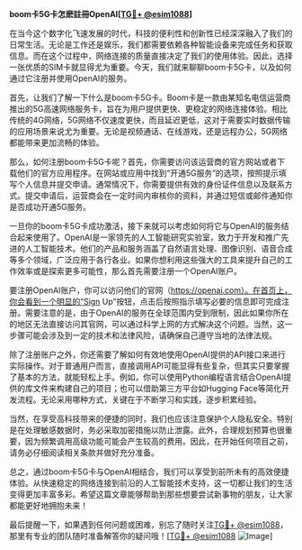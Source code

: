 **boom卡5G卡怎麽註冊OpenAI[[TG💪+ @esim1088](https://t.me/s/esim1088)]**

在当今这个数字化飞速发展的时代，科技的便利性和创新性已经深深融入了我们的日常生活。无论是工作还是娱乐，我们都需要依赖各种智能设备来完成任务和获取信息。而在这个过程中，网络连接的质量直接决定了我们的使用体验。因此，选择一张优质的SIM卡就显得尤为重要。今天，我们就来聊聊boom卡5G卡，以及如何通过它注册并使用OpenAI的服务。

首先，让我们了解一下什么是boom卡5G卡。Boom卡是一款由某知名电信运营商推出的5G高速网络服务卡，旨在为用户提供更快、更稳定的网络连接体验。相比传统的4G网络，5G网络不仅速度更快，而且延迟更低，这对于需要实时数据传输的应用场景来说尤为重要。无论是视频通话、在线游戏，还是远程办公，5G网络都能带来更加流畅的体验。

那么，如何注册boom卡5G卡呢？首先，你需要访问该运营商的官方网站或者下载他们的官方应用程序。在网站或应用中找到“开通5G服务”的选项，按照提示填写个人信息并提交申请。通常情况下，你需要提供有效的身份证件信息以及联系方式。提交申请后，运营商会在一定时间内审核你的资料，并通过短信或邮件通知你是否成功开通5G服务。

一旦你的boom卡5G卡成功激活，接下来就可以考虑如何将它与OpenAI的服务结合起来使用了。OpenAI是一家领先的人工智能研究实验室，致力于开发和推广先进的人工智能技术。他们的产品和服务涵盖了自然语言处理、图像识别、语音合成等多个领域，广泛应用于各行各业。如果你想利用这些强大的工具来提升自己的工作效率或是探索更多可能性，那么首先需要注册一个OpenAI账户。

要注册OpenAI账户，你可以访问他们的官网（https://openai.com）。在首页上，你会看到一个明显的“Sign Up”按钮，点击后按照指示填写必要的信息即可完成注册。需要注意的是，由于OpenAI的服务在全球范围内受到限制，因此如果你所在的地区无法直接访问其官网，可以通过科学上网的方式解决这个问题。当然，这一步骤可能会涉及到一定的技术和法律风险，请确保自己遵守当地的法律法规。

除了注册账户之外，你还需要了解如何有效地使用OpenAI提供的API接口来进行实际操作。对于普通用户而言，直接调用API可能显得有些复杂，但其实只要掌握了基本的方法，就能轻松上手。例如，你可以使用Python编程语言结合OpenAI提供的库文件来构建自己的项目；也可以借助第三方平台如Hugging Face等简化开发流程。无论采用哪种方式，关键在于不断学习和实践，逐步积累经验。

当然，在享受高科技带来的便捷的同时，我们也应该注意保护个人隐私安全。特别是在处理敏感数据时，务必采取加密措施以防止泄露。此外，合理规划预算也很重要，因为频繁调用高级功能可能会产生较高的费用。因此，在开始任何项目之前，请务必仔细阅读相关条款并做好充分准备。

总之，通过boom卡5G卡与OpenAI相结合，我们可以享受到前所未有的高效便捷体验。从快速稳定的网络连接到前沿的人工智能技术支持，这一切都让我们的生活变得更加丰富多彩。希望这篇文章能够帮助到那些想要尝试新事物的朋友，让大家都能更好地拥抱未来！

最后提醒一下，如果遇到任何问题或困难，别忘了随时关注[TG💪+ @esim1088](https://t.me/s/esim1088)，那里有专业的团队随时准备解答你的疑问哦！[[TG💪+ @esim1088](https://t.me/s/esim1088) ![Image](https://i.postimg.cc/4NQfJmqS/Snipaste-2025-05-13-00-14-12.png)]